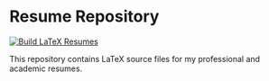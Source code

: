 # Resume Repository

[![Build LaTeX Resumes](https://github.com/alphaNewrex/resume/actions/workflows/build-latex.yml/badge.svg)](https://github.com/username/repo-name/actions/workflows/build-latex.yml)

This repository contains LaTeX source files for my professional and academic resumes.
